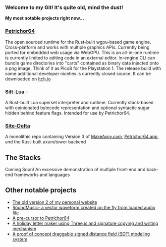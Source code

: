 ### Welcome to my Git! It's quite old, mind the dust!

**My most notable projects right now...**

### [Petrichor64](https://github.com/Auxnon/Petrichor64)
The open sourced runtime for the Rust-built wgpu-based game engine. Cross-platform and works with multiple graphics APIs. Currently being ported for embedded web usage via WebGPU. This is an all-in-one runtime is currently limited to editing code in an external editor. In-engine CLI can bundle game directories into "carts" contained as binary data injected onto a png image. Think of it as Pico8 for the Playstation 1. The release build with some additional developer niceties is currently closed source. It can be downloaded on [Itch.io](https://makeavoy.itch.io/petrichor64)

### [Silt-Lua - ](https://github.com/Auxnon/silt-lua)
A Rust-built Lua superset interpreter and runtime. Currently stack-based with opinionated bytecode representation and optional syntactic sugar hidden behind feature flags. Intended for use by Petrichor64.

### [Site-Delta](https://github.com/Auxnon/site-delta)
A monolithic repo containing Version 3 of [MakeAvoy.com](https://makeavoy.com/), [Petrichor64.app](https://petrichor64.app/), and the Rust-built axum/tower backend

## The Stacks
Coming Soon! An excessive demonstration of multiple front-end and back-end frameworks and languages


## Other notable projects
- [The old version 2 of my personal website](https://github.com/Auxnon/NewWave)
- [RoundMusic- a vector waveform created on the fly from loaded audio file](https://github.com/Auxnon/round-music)
- [A pre-cursor to Petrichor64](https://github.com/Auxnon/macro-test)
- [A holiday letter maker using Three.js and signature copying and writing mechanism](https://github.com/Auxnon/seasons-greetings)
- [A proof of concept draggable signed distance field (SDF) modeling system](https://github.com/Auxnon/clumpy-tool/)

